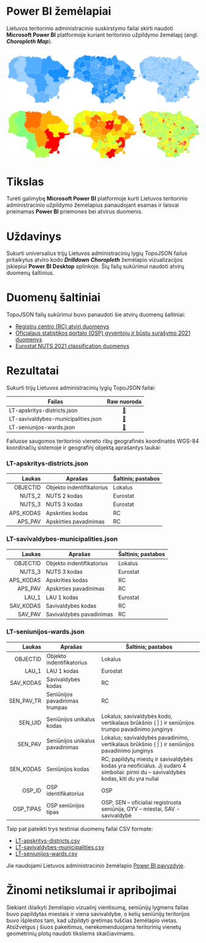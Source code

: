 # Power BI žemėlapiai

Lietuvos teritorinio administracinio suskirstymo failai skirti naudoti **Microsoft Power BI** platformoje kuriant
teritorinio užpildymo žemėlapį (angl. ***Choropleth Map***).

![image](/examples/LT_choropleth_map.png)

# Tikslas

Turėti galimybę **Microsoft Power BI** platformoje kurti Lietuvos teritorinio administracinio užpildymo žemėlapius
panaudojant esamas ir laisvai prieinamas **Power BI** priemones bei atvirus duomenis.

# Uždavinys

Sukurti universalius trijų Lietuvos administracinių lygių TopoJSON failus pritaikytus atviro kodo
***Drilldown Choropleth*** žemėlapio vizualizacijos įskiepiui **Power BI Desktop** aplinkoje. Šių failų sukūrimui
naudoti atvirų duomenų šaltinius.

# Duomenų šaltiniai

TopoJSON failų sukūrimui buvo panaudoti šie atvirų duomenų šaltiniai:

- [Registrų centro (RC) atviri duomenys](https://www.registrucentras.lt/p/1187)
- [Oficialaus statistikos portalo (OSP) gyventojų ir būstų surašymo 2021 duomenys](https://open-data-ls-osp-sdg.hub.arcgis.com/datasets/46a45e28ef384e69a92afedea49ee421_0)
- [Eurostat NUTS 2021 classification duomenys](https://ec.europa.eu/eurostat/web/nuts/background)

# Rezultatai

Sukurti trijų Lietuvos administracinių lygių TopoJSON failai:

| Failas                              |                       Raw nuoroda                       |
|-------------------------------------|:-------------------------------------------------------:|
| LT-apskritys-districts.json         |     [:link:](/topojson/LT-apskritys-districts.json)     |
| LT-savivaldybes-municipalities.json | [:link:](/topojson/LT-savivaldybes-municipalities.json) |
| LT-seniunijos-wards.json            |      [:link:](/topojson/LT-seniunijos-wards.json)       |

Failuose saugomos teritorinio vieneto ribų geografinės koordinatės WGS-84 koordinačių sistemoje ir geografinį objektą
aprašantys laukai:

### LT-apskritys-districts.json

|    Laukas | Aprašas                   | Šaltinis; pastabos |
|----------:|---------------------------|--------------------|
|  OBJECTID | Objekto indentifikatorius | Lokalus            |
|    NUTS_2 | NUTS 2 kodas              | Eurostat           |
|    NUTS_3 | NUTS 3 kodas              | Eurostat           |
| APS_KODAS | Apskrities kodas          | RC                 |
|   APS_PAV | Apskirties pavadinimas    | RC                 |

### LT-savivaldybes-municipalities.json

|    Laukas | Aprašas                   | Šaltinis; pastabos |
|----------:|---------------------------|--------------------|
|  OBJECTID | Objekto indentifikatorius | Lokalus            |
|    NUTS_3 | NUTS 3 kodas              | Eurostat           |
| APS_KODAS | Apskrities kodas          | RC                 |
|   APS_PAV | Apskirties pavadinimas    | RC                 |
|     LAU_1 | LAU 1 kodas               | Eurostat           |
| SAV_KODAS | Savivaldybės kodas        | RC                 |
|   SAV_PAV | Savivaldybės pavadinimas  | RC                 |

### LT-seniunijos-wards.json

|     Laukas | Aprašas                         | Šaltinis; pastabos                                                                                                                   |
|-----------:|---------------------------------|--------------------------------------------------------------------------------------------------------------------------------------|
|   OBJECTID | Objekto indentifikatorius       | Lokalus                                                                                                                              |
|      LAU_1 | LAU 1 kodas                     | Eurostat                                                                                                                             |
|  SAV_KODAS | Savivaldybės kodas              | RC                                                                                                                                   |
| SEN_PAV_TR | Seniūnijos pavadinimas trumpas  | RC                                                                                                                                   |
|    SEN_UID | Seniūnijos unikalus kodas       | Lokalus; savivaldybės kodo, vertikalaus brūkšnio ( \| ) ir seniūnijos trumpo pavadinimo junginys                                     |
|    SEN_PAV | Seniūnijos unikalus pavadinimas | Lokalus; savivaldybės pavadinimo, vertikalaus brūkšnio ( \| ) ir seniūnijos pavadinimo junginys                                      |
|  SEN_KODAS | Seniūnijos kodas                | RC; papildytų miestų ir savivaldybės kodas yra neoficialus. Jį sudaro 4 simboliai: pirmi du – savivaldybės kodas, kiti du yra nuliai |
|     OSP_ID | OSP identifikatorius            | OSP                                                                                                                                  |
|  OSP_TIPAS | OSP seniūnijos tipas            | OSP; SEN – oficialiai registruota seniūnija, GYV – miestai, SAV - savivaldybė                                                        |

Taip pat pateikti trys testiniai duomenų failai CSV formate:

- [LT-apskritys-districts.csv](/testdata/LT-apskritys-districts.csv)
- [LT-savivaldybes-municipalities.csv](/testdata/LT-savivaldybes-municipalities.csv)
- [LT-seniunijos-wards.csv](/testdata/LT-seniunijos-wards.csv)

Jie naudojami Lietuvos administracinio
žemėlapio [Power BI pavyzdyje](/examples/Lietuva%20Choropleth.pbix).

# Žinomi netikslumai ir apribojimai

Siekiant išlaikyti žemėlapio vizualinį vientisumą, seniūnijų lygmens failas buvo papildytas miestais ir viena
savivaldybe, o kelių seniūnijų teritorijos buvo išplėstos tam, kad užpildyti gretimas tuščias žemėlapio vietas.
Atsižvelgus į šiuos pakeitimus, nerekomenduojama teritorinių vienetų geometrinių plotų naudoti tiksliems skaičiavimams.
